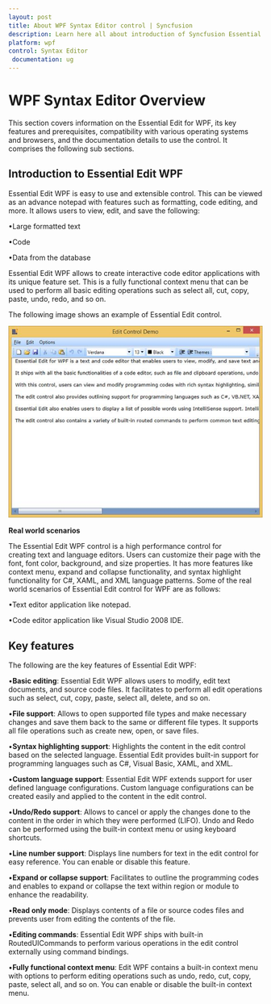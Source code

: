 ```yaml
---
layout: post
title: About WPF Syntax Editor control | Syncfusion
description: Learn here all about introduction of Syncfusion Essential Studio WPF Syntax Editor control, its elements and more.
platform: wpf
control: Syntax Editor
 documentation: ug
---
```


# WPF Syntax Editor Overview

This section covers information on the Essential Edit for WPF, its key features and prerequisites, compatibility with various operating systems and browsers, and the documentation details to use the control. It comprises the following sub sections.

## Introduction to Essential Edit WPF


Essential Edit WPF is easy to use and extensible control. This can be viewed as an advance notepad with features such as formatting, code editing, and more. It allows users to view, edit, and save the following:

•Large formatted text

•Code

•Data from the database

Essential Edit WPF allows to create interactive code editor applications with its unique feature set. This is a fully functional context menu that can be used to perform all basic editing operations such as select all, cut, copy, paste, undo, redo, and so on.

The following image shows an example of Essential Edit control.

![Syntax Editor window](Overview_images/Overview_img1.jpeg)


**Real world scenarios**

The Essential Edit WPF control is a high performance control for creating text and language editors. Users can customize their page with the font, font color, background, and size properties. It has more features like context menu, expand and collapse functionality, and syntax highlight functionality for C#, XAML, and XML language patterns. Some of the real world scenarios of Essential Edit control for WPF are as follows:

•Text editor application like notepad.

•Code editor application like Visual Studio 2008 IDE.



## Key features

The following are the key features of Essential Edit WPF:

•**Basic editing**: Essential Edit WPF allows users to modify, edit text documents, and source code files. It facilitates to perform all edit operations such as select, cut, copy, paste, select all, delete, and so on.

•**File support**: Allows to open supported file types and make necessary changes and save them back to the same or different file types. It supports all file operations such as create new, open, or save files.

•**Syntax highlighting support**: Highlights the content in the edit control based on the selected language. Essential Edit provides built-in support for programming languages such as C#, Visual Basic, XAML, and XML.

•**Custom language support**: Essential Edit WPF extends support for user defined language configurations. Custom language configurations can be created easily and applied to the content in the edit control.

•**Undo/Redo support**: Allows to cancel or apply the changes done to the content in the order in which they were performed (LIFO). Undo and Redo can be performed using the built-in context menu or using keyboard shortcuts.

•**Line number support**: Displays line numbers for text in the edit control for easy reference. You can enable or disable this feature.

•**Expand or collapse support**: Facilitates to outline the programming codes and enables to expand or collapse the text within region or module to enhance the readability.

•**Read only mode**: Displays contents of a file or source codes files and prevents user from editing the contents of the file.

•**Editing commands**: Essential Edit WPF ships with built-in RoutedUICommands to perform various operations in the edit control externally using command bindings.

•**Fully functional context menu**: Edit WPF contains a built-in context menu with options to perform editing operations such as undo, redo, cut, copy, paste, select all, and so on. You can enable or disable the built-in context menu.



